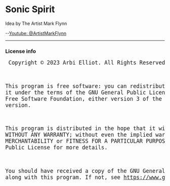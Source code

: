 # Sonic Spirit

Idea by The Artist Mark Flynn  

--[Youtube: @ArtistMarkFlynn](https://www.youtube.com/@ArtistMarkFlynn)

---------------------------------------------------

### License info
<big><pre>
Copyright © 2023 Arbi Elliot. All Rights Reserved.

This program is free software: you can redistribute
it and/or modify it under the terms of the GNU General
Public License as published by the Free Software Foundation,
either version 3 of the License, or any later version.

This program is distributed in the hope that it will be useful,
but WITHOUT ANY WARRANTY; without even the implied warranty of MERCHANTABILITY
or FITNESS FOR A PARTICULAR PURPOSE. See the GNU General Public License for more details.

You should have received a copy of the GNU General Public License
along with this program. If not, see https://www.gnu.org/licenses.
</pre></big>
